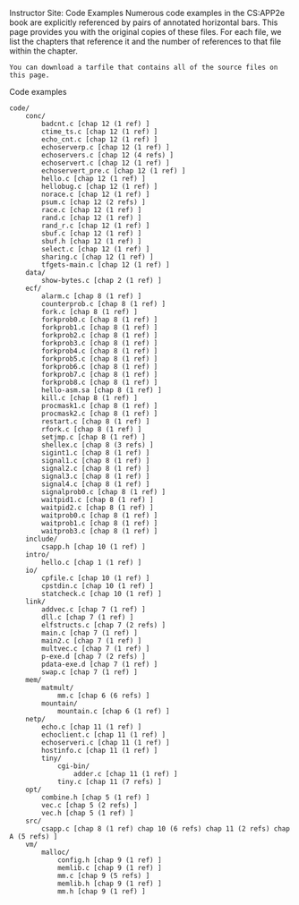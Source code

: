 Instructor Site: Code Examples
Numerous code examples in the CS:APP2e book are explicitly referenced by pairs of annotated horizontal bars. This page provides you with the original copies of these files. For each file, we list the chapters that reference it and the number of references to that file within the chapter.

    You can download a tarfile that contains all of the source files on this page. 

Code examples

    code/
        conc/
            badcnt.c [chap 12 (1 ref) ]
            ctime_ts.c [chap 12 (1 ref) ]
            echo_cnt.c [chap 12 (1 ref) ]
            echoserverp.c [chap 12 (1 ref) ]
            echoservers.c [chap 12 (4 refs) ]
            echoservert.c [chap 12 (1 ref) ]
            echoservert_pre.c [chap 12 (1 ref) ]
            hello.c [chap 12 (1 ref) ]
            hellobug.c [chap 12 (1 ref) ]
            norace.c [chap 12 (1 ref) ]
            psum.c [chap 12 (2 refs) ]
            race.c [chap 12 (1 ref) ]
            rand.c [chap 12 (1 ref) ]
            rand_r.c [chap 12 (1 ref) ]
            sbuf.c [chap 12 (1 ref) ]
            sbuf.h [chap 12 (1 ref) ]
            select.c [chap 12 (1 ref) ]
            sharing.c [chap 12 (1 ref) ]
            tfgets-main.c [chap 12 (1 ref) ] 
        data/
            show-bytes.c [chap 2 (1 ref) ] 
        ecf/
            alarm.c [chap 8 (1 ref) ]
            counterprob.c [chap 8 (1 ref) ]
            fork.c [chap 8 (1 ref) ]
            forkprob0.c [chap 8 (1 ref) ]
            forkprob1.c [chap 8 (1 ref) ]
            forkprob2.c [chap 8 (1 ref) ]
            forkprob3.c [chap 8 (1 ref) ]
            forkprob4.c [chap 8 (1 ref) ]
            forkprob5.c [chap 8 (1 ref) ]
            forkprob6.c [chap 8 (1 ref) ]
            forkprob7.c [chap 8 (1 ref) ]
            forkprob8.c [chap 8 (1 ref) ]
            hello-asm.sa [chap 8 (1 ref) ]
            kill.c [chap 8 (1 ref) ]
            procmask1.c [chap 8 (1 ref) ]
            procmask2.c [chap 8 (1 ref) ]
            restart.c [chap 8 (1 ref) ]
            rfork.c [chap 8 (1 ref) ]
            setjmp.c [chap 8 (1 ref) ]
            shellex.c [chap 8 (3 refs) ]
            sigint1.c [chap 8 (1 ref) ]
            signal1.c [chap 8 (1 ref) ]
            signal2.c [chap 8 (1 ref) ]
            signal3.c [chap 8 (1 ref) ]
            signal4.c [chap 8 (1 ref) ]
            signalprob0.c [chap 8 (1 ref) ]
            waitpid1.c [chap 8 (1 ref) ]
            waitpid2.c [chap 8 (1 ref) ]
            waitprob0.c [chap 8 (1 ref) ]
            waitprob1.c [chap 8 (1 ref) ]
            waitprob3.c [chap 8 (1 ref) ] 
        include/
            csapp.h [chap 10 (1 ref) ] 
        intro/
            hello.c [chap 1 (1 ref) ] 
        io/
            cpfile.c [chap 10 (1 ref) ]
            cpstdin.c [chap 10 (1 ref) ]
            statcheck.c [chap 10 (1 ref) ] 
        link/
            addvec.c [chap 7 (1 ref) ]
            dll.c [chap 7 (1 ref) ]
            elfstructs.c [chap 7 (2 refs) ]
            main.c [chap 7 (1 ref) ]
            main2.c [chap 7 (1 ref) ]
            multvec.c [chap 7 (1 ref) ]
            p-exe.d [chap 7 (2 refs) ]
            pdata-exe.d [chap 7 (1 ref) ]
            swap.c [chap 7 (1 ref) ] 
        mem/
            matmult/
                mm.c [chap 6 (6 refs) ] 
            mountain/
                mountain.c [chap 6 (1 ref) ] 
        netp/
            echo.c [chap 11 (1 ref) ]
            echoclient.c [chap 11 (1 ref) ]
            echoserveri.c [chap 11 (1 ref) ]
            hostinfo.c [chap 11 (1 ref) ]
            tiny/
                cgi-bin/
                    adder.c [chap 11 (1 ref) ] 
                tiny.c [chap 11 (7 refs) ] 
        opt/
            combine.h [chap 5 (1 ref) ]
            vec.c [chap 5 (2 refs) ]
            vec.h [chap 5 (1 ref) ] 
        src/
            csapp.c [chap 8 (1 ref) chap 10 (6 refs) chap 11 (2 refs) chap A (5 refs) ] 
        vm/
            malloc/
                config.h [chap 9 (1 ref) ]
                memlib.c [chap 9 (1 ref) ]
                mm.c [chap 9 (5 refs) ]
                memlib.h [chap 9 (1 ref) ]
                mm.h [chap 9 (1 ref) ] 

